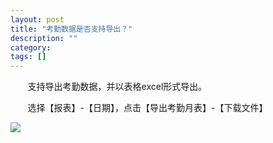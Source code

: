 ```yaml
---
layout: post
title: "考勤数据是否支持导出？"
description: ""
category: 
tags: []
---
```

&#160; &#160; &#160; &#160;支持导出考勤数据，并以表格excel形式导出。

&#160; &#160; &#160; &#160;选择【报表】-【日期】，点击【导出考勤月表】-【下载文件】

![](../../../oahelps_img/baobiao.png)

